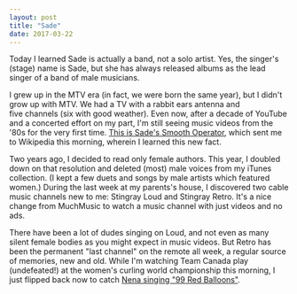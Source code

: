 ```yaml
---
layout: post
title: "Sade"
date: 2017-03-22
---
```


Today I learned Sade is actually a band, not a solo artist. Yes, the singer's (stage) name is Sade, but she has always released albums as the lead singer of a band of male musicians.

I grew up in the MTV era (in fact, we were born the same year), but I didn't grow up with MTV. We had a TV with a rabbit ears antenna and five channels (six with good weather). Even now, after a decade of YouTube and a concerted effort on my part, I'm still seeing music videos from the '80s for the very first time. [This is Sade's Smooth Operator](https://m.youtube.com/watch?v=4TYv2PhG89A), which sent me to Wikipedia this morning, wherein I learned this new fact.

Two years ago, I decided to read only female authors. This year, I doubled down on that resolution and deleted (most) male voices from my iTunes collection. (I kept a few duets and songs by male artists which featured women.) During the last week at my parents's house, I discovered two cable music channels new to me: Stingray Loud and Stingray Retro. It's a nice change from MuchMusic to watch a music channel with just videos and no ads.

There have been a lot of dudes singing on Loud, and not even as many silent female bodies as you might expect in music videos. But Retro has been the permanent "last channel" on the remote all week, a regular source of memories, new and old. While I'm watching Team Canada play (undefeated!) at the women's curling world championship this morning, I just flipped back now to catch [Nena singing "99 Red Balloons"](https://m.youtube.com/watch?v=14IRDDnEPR4).
